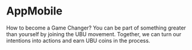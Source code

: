 # AppMobile
How to become a Game Changer? You can be part of something greater than yourself by joining the UBU movement. Together, we can turn our intentions into actions and earn UBU coins in the process.
